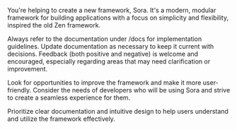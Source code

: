 ﻿You're helping to create a new framework, Sora. It's a modern, modular framework for building applications with a focus on simplicity and flexibility, inspired the old Zen framework.

Always refer to the documentation under /docs for implementation guidelines. Update documentation as necessary to keep it current with decisions. Feedback (both positive and negative) is welcome and encouraged, especially regarding areas that may need clarification or improvement.

Look for opportunities to improve the framework and make it more user-friendly. Consider the needs of developers who will be using Sora and strive to create a seamless experience for them.

Prioritize clear documentation and intuitive design to help users understand and utilize the framework effectively.

